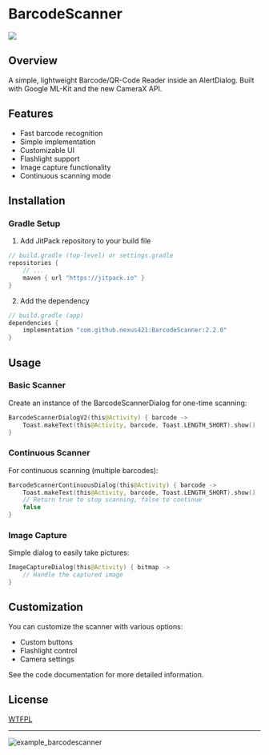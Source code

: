 # BarcodeScanner

[![](https://jitpack.io/v/nexus421/BarcodeScanner.svg)](https://jitpack.io/#nexus421/BarcodeScanner)

## Overview

A simple, lightweight Barcode/QR-Code Reader inside an AlertDialog. Built with Google ML-Kit and the new CameraX API.

## Features

- Fast barcode recognition
- Simple implementation
- Customizable UI
- Flashlight support
- Image capture functionality
- Continuous scanning mode

## Installation

### Gradle Setup

1. Add JitPack repository to your build file

```gradle
// build.gradle (top-level) or settings.gradle
repositories {
    // ...
    maven { url "https://jitpack.io" }
}
```

2. Add the dependency

```gradle
// build.gradle (app)
dependencies {
    implementation "com.github.nexus421:BarcodeScanner:2.2.0"
}
```

## Usage

### Basic Scanner

Create an instance of the BarcodeScannerDialog for one-time scanning:

```kotlin
BarcodeScannerDialogV2(this@Activity) { barcode ->
    Toast.makeText(this@Activity, barcode, Toast.LENGTH_SHORT).show()
}
```

### Continuous Scanner

For continuous scanning (multiple barcodes):

```kotlin
BarcodeScannerContinuousDialog(this@Activity) { barcode ->
    Toast.makeText(this@Activity, barcode, Toast.LENGTH_SHORT).show()
    // Return true to stop scanning, false to continue
    false
}
```

### Image Capture

Simple dialog to easily take pictures:

```kotlin
ImageCaptureDialog(this@Activity) { bitmap ->
    // Handle the captured image
}
```

## Customization

You can customize the scanner with various options:
- Custom buttons
- Flashlight control
- Camera settings

See the code documentation for more detailed information.

## License

[WTFPL](https://www.wtfpl.net/)

___

![example_barcodescanner](https://github.com/nexus421/BarcodeScanner/assets/24206344/6bf903e4-7383-45e0-bf70-0f4e49882eaf)
